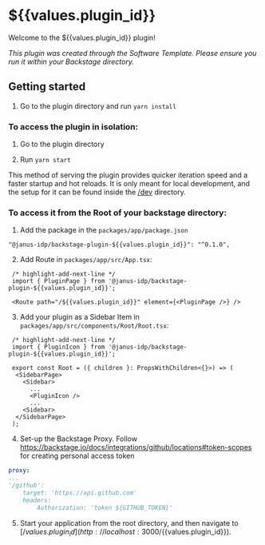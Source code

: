 # ${{values.plugin_id}}

Welcome to the ${{values.plugin_id}} plugin!

_This plugin was created through the Software Template. Please ensure you run it within your Backstage directory._


## Getting started

1. Go to the plugin directory and run `yarn install`


### To access the plugin in isolation:

1. Go to the plugin directory

2. Run `yarn start`

This method of serving the plugin provides quicker iteration speed and a faster startup and hot reloads.
It is only meant for local development, and the setup for it can be found inside the [/dev](./dev) directory.


### To access it from the Root of your backstage directory:


1. Add the package in the `packages/app/package.json`

  ```
  "@janus-idp/backstage-plugin-${{values.plugin_id}}": "^0.1.0",
  ```


2. Add Route in `packages/app/src/App.tsx`:

  ```tsx title="packages/app/src/App.tsx"
   /* highlight-add-next-line */
   import { PluginPage } from '@janus-idp/backstage-plugin-${{values.plugin_id}}';

   <Route path="/${{values.plugin_id}}" element={<PluginPage />} />
   ```

3. Add your plugin as a Sidebar Item in `packages/app/src/components/Root/Root.tsx`:

  ```tsx title="packages/app/src/components/Root/Root.tsx"
   /* highlight-add-next-line */
   import { PluginIcon } from '@janus-idp/backstage-plugin-${{values.plugin_id}}';

   export const Root = ({ children }: PropsWithChildren<{}>) => (
    <SidebarPage>
      <Sidebar>
        ...
        <PluginIcon />
        ...
      <Sidebar>
    </SidebarPage>
   );
  ```

4. Set-up the Backstage Proxy. Follow https://backstage.io/docs/integrations/github/locations#token-scopes for creating personal access token

  ```yaml title="app-config.yaml"
  proxy:
  ...
  '/github':
      target: 'https://api.github.com'
      headers:
          Authorization: 'token ${GITHUB_TOKEN}' 
  ```

5. Start your application from the root directory, and then navigate to [/${{values.plugin_id}}](http://localhost:3000/${{values.plugin_id}}).
